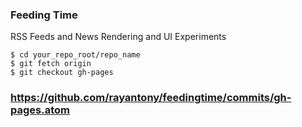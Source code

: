 ### Feeding Time
RSS Feeds and News Rendering and UI Experiments

```
$ cd your_repo_root/repo_name
$ git fetch origin
$ git checkout gh-pages
```

### https://github.com/rayantony/feedingtime/commits/gh-pages.atom
